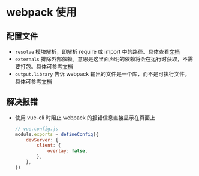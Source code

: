 # webpack 使用

## 配置文件

- `resolve` 模块解析，即解析 require 或 import 中的路径。具体查看[文档](https://www.webpackjs.com/concepts/module-resolution)
- `externals` 排除外部依赖。意思是这里面声明的依赖将会在运行时获取，不需要打包。具体可参考[文档](https://www.webpackjs.com/configuration/externals/)
- `output.library` 告诉 webpack 输出的文件是一个库，而不是可执行文件。具体可参考[文档](https://www.webpackjs.com/configuration/output/#outputlibrary)

## 解决报错

- 使用 vue-cli 时阻止 webpack 的报错信息直接显示在页面上

    ```js
    // vue.config.js
    module.exports = defineConfig({
        devServer: {
            client: {
                overlay: false,
            },
        },
    })
    ```
